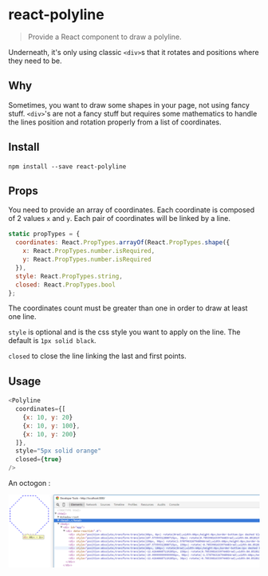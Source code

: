 # react-polyline

> Provide a React component to draw a polyline.

Underneath, it's only using classic `<div>`s that it rotates and positions
where they need to be.

## Why

Sometimes, you want to draw some shapes in your page, not using fancy stuff. `<div>`'s are not a fancy stuff but requires some mathematics to handle the lines position and rotation properly from a list of coordinates.

## Install

```shell
npm install --save react-polyline
```

## Props

You need to provide an array of coordinates.
Each coordinate is composed of 2 values `x` and `y`.
Each pair of coordinates will be linked by a line.

```javascript
static propTypes = {
  coordinates: React.PropTypes.arrayOf(React.PropTypes.shape({
    x: React.PropTypes.number.isRequired,
    y: React.PropTypes.number.isRequired
  }),
  style: React.PropTypes.string,
  closed: React.PropTypes.bool
};
```

The coordinates count must be greater than one in order to draw at least one line.

`style` is optional and is the css style you want to apply on the line.
The default is `1px solid black`.

`closed` to close the line linking the last and first points.

## Usage

```javascript
<Polyline
  coordinates={[
    {x: 10, y: 20}
    {x: 10, y: 100},
    {x: 10, y: 200}
  ]},
  style="5px solid orange"
  closed={true}
/>
```

An octogon :

![An octogon using react-polyline](https://raw.githubusercontent.com/chtefi/react-line/master/octogon.PNG)
